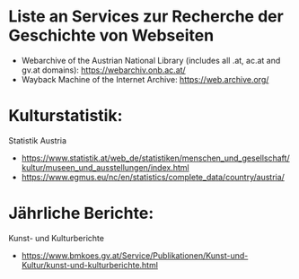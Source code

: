 # Liste an Services zur Recherche der Geschichte von Webseiten
* Webarchive of the Austrian National Library (includes all .at, ac.at and gv.at domains): https://webarchiv.onb.ac.at/
* Wayback Machine of the Internet Archive: https://web.archive.org/

# Kulturstatistik:
Statistik Austria
* https://www.statistik.at/web_de/statistiken/menschen_und_gesellschaft/kultur/museen_und_ausstellungen/index.html 
* https://www.egmus.eu/nc/en/statistics/complete_data/country/austria/ 

# Jährliche Berichte:
Kunst- und Kulturberichte 
* https://www.bmkoes.gv.at/Service/Publikationen/Kunst-und-Kultur/kunst-und-kulturberichte.html
